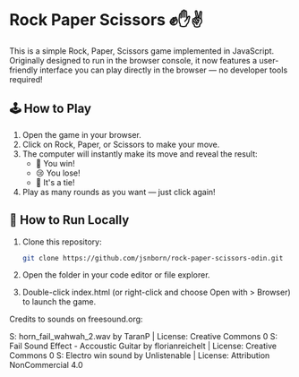 # Rock Paper Scissors ✊✋✌️

This is a simple Rock, Paper, Scissors game implemented in JavaScript. Originally designed to run in the browser console, it now features a user-friendly interface you can play directly in the browser — no developer tools required!

## 🕹️ How to Play

1. Open the game in your browser.
2. Click on Rock, Paper, or Scissors to make your move.
3. The computer will instantly make its move and reveal the result:
   - 🎉 You win!
   - 😢 You lose!
   - 🤝 It's a tie!
4. Play as many rounds as you want — just click again!

## 🚀 How to Run Locally

1. Clone this repository:
   ```bash
   git clone https://github.com/jsnborn/rock-paper-scissors-odin.git

2. Open the folder in your code editor or file explorer.

3. Double-click index.html (or right-click and choose Open with > Browser) to launch the game.


Credits to sounds on freesound.org:

S: horn_fail_wahwah_2.wav by TaranP | License: Creative Commons 0
S: Fail Sound Effect - Accoustic Guitar by florianreichelt | License: Creative Commons 0
S: Electro win sound by Unlistenable | License: Attribution NonCommercial 4.0